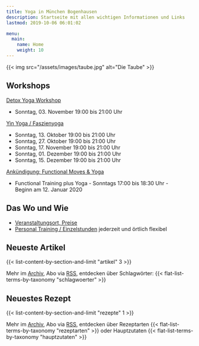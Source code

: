 ```yaml
---
title: Yoga in München Bogenhausen
description: Startseite mit allen wichtigen Informationen und Links
lastmod: 2019-10-06 06:01:02

menu:
  main:
    name: Home
    weight: 10
---
```

{{< img src="/assets/images/taube.jpg" alt="Die Taube" >}}


## Workshops

[Detox Yoga Workshop][6]

- Sonntag, 03. November 19:00 bis 21:00 Uhr


[Yin Yoga / Faszienyoga][7]

- Sonntag, 13. Oktober 19:00 bis 21:00 Uhr
- Sonntag, 27. Oktober 19:00 bis 21:00 Uhr
- Sonntag, 17. November 19:00 bis 21:00 Uhr
- Sonntag, 01. Dezember 19:00 bis 21:00 Uhr
- Sonntag, 15. Dezember 19:00 bis 21:00 Uhr


[Ankündigung: Functional Moves & Yoga][8]

- Functional Training plus Yoga - Sonntags 17:00 bis 18:30 Uhr - <br/>
Beginn am 12. Januar 2020


[6]: /workshops/#detoxyogaworkshop
[7]: /workshops/#yinyogaworkshop
[8]: /functional-training


## Das Wo und Wie

- [Veranstaltungsort, Preise][9]
- [Personal Training / Einzelstunden][1] jederzeit und örtlich flexibel

[9]: /workshops/#konditionen
[1]: /personal-training


## Neueste Artikel

{{< list-content-by-section-and-limit "artikel" 3 >}}

Mehr im [Archiv][10], Abo via [RSS][11], entdecken über Schlagwörter: {{< flat-list-terms-by-taxonomy "schlagwoerter" >}}

[10]: /artikel/
[11]: /artikel/index.xml


## Neuestes Rezept

{{< list-content-by-section-and-limit "rezepte" 1 >}}

Mehr im [Archiv][12], Abo via [RSS][13], entdecken über Rezeptarten {{< flat-list-terms-by-taxonomy "rezeptarten" >}} oder Hauptzutaten {{< flat-list-terms-by-taxonomy "hauptzutaten" >}}

[12]: /rezepte/
[13]: /rezepte/index.xml

